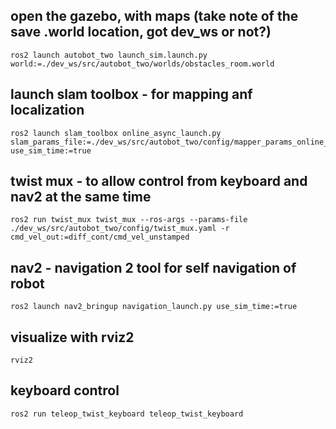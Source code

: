 ## open the gazebo, with maps (take note of the save .world location, got dev_ws or not?)  
```
ros2 launch autobot_two launch_sim.launch.py world:=./dev_ws/src/autobot_two/worlds/obstacles_room.world 
```
## launch slam toolbox - for mapping anf localization
```
ros2 launch slam_toolbox online_async_launch.py slam_params_file:=./dev_ws/src/autobot_two/config/mapper_params_online_async.yaml use_sim_time:=true 
```
## twist mux - to allow control from keyboard and nav2 at the same time
```
ros2 run twist_mux twist_mux --ros-args --params-file ./dev_ws/src/autobot_two/config/twist_mux.yaml -r cmd_vel_out:=diff_cont/cmd_vel_unstamped  
```
## nav2 - navigation 2 tool for self navigation of robot 
```
ros2 launch nav2_bringup navigation_launch.py use_sim_time:=true 
```
## visualize with rviz2 
```
rviz2
```
## keyboard control 
```
ros2 run teleop_twist_keyboard teleop_twist_keyboard
```